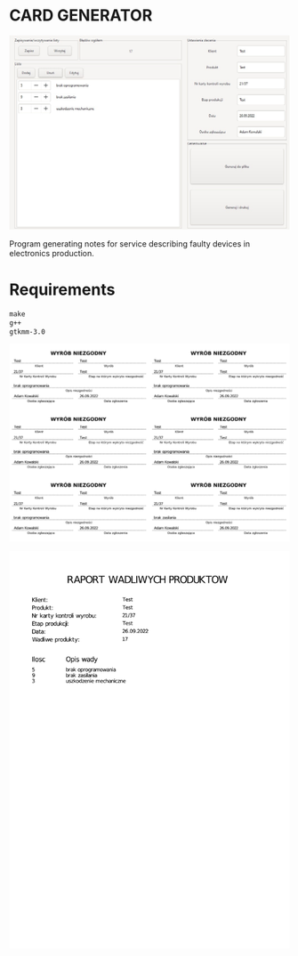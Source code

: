 # CARD GENERATOR
![alt text](src/ss.jpg)

Program generating notes for service describing faulty devices in electronics production.

# Requirements
    make
    g++
    gtkmm-3.0

![alt text](src/ss2.jpg)

![alt text](src/ss3.jpg)